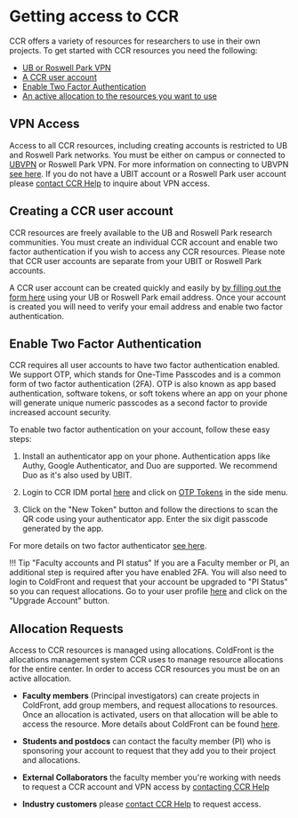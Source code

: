 # Getting access to CCR

CCR offers a variety of resources for researchers to use in their own projects.
To get started with CCR resources you need the following:

- [UB or Roswell Park VPN](#vpn-access)
- [A CCR user account](#creating-a-ccr-user-account)
- [Enable Two Factor Authentication](#enable-two-factor-authentication)
- [An active allocation to the resources you want to use](#allocation-requests)

## VPN Access

Access to all CCR resources, including creating accounts is restricted to UB
and Roswell Park networks. You must be either on campus or connected to
[UBVPN](https://www.buffalo.edu/ubit/service-guides/connecting/vpn.html) or
Roswell Park VPN. For more information on connecting to UBVPN [see here](https://www.buffalo.edu/ubit/service-guides/connecting/vpn/computer.html).
If you do not have a UBIT account or a Roswell Park user account please
[contact CCR Help](help.md) to inquire about VPN access.

## Creating a CCR user account

CCR resources are freely available to the UB and Roswell Park research
communities. You must create an individual CCR account and enable two factor
authentication if you wish to access any CCR resources. Please note that CCR
user accounts are separate from your UBIT or Roswell Park accounts. 

A CCR user account can be created quickly and easily by [by filling out the
form here](https://idm.ccr.buffalo.edu/signup) using your UB or Roswell Park
email address. Once your account is created you will need to verify your email
address and enable two factor authentication. 

## Enable Two Factor Authentication

CCR requires all user accounts to have two factor authentication enabled. We
support OTP, which stands for One-Time Passcodes and is a common form of two
factor authentication (2FA). OTP is also known as app based authentication,
software tokens, or soft tokens where an app on your phone will generate unique
numeric passcodes as a second factor to provide increased account security.

To enable two factor authentication on your account, follow these easy steps:

1. Install an authenticator app on your phone. Authentication apps like Authy,
   Google Authenticator, and Duo are supported. We recommend Duo as it's also used by UBIT.

2. Login to CCR IDM portal [here](https://idm.ccr.buffalo.edu/) and click on
   [OTP Tokens](https://idm.ccr.buffalo.edu/otp) in the side menu.

3. Click on the "New Token" button and follow the directions to scan the QR
   code using your authenticator app. Enter the six digit passcode generated by the app.

For more details on two factor authenticator [see here](2fa.md).

!!! Tip "Faculty accounts and PI status"
    If you are a Faculty member or PI, an additional step is required after
    you have enabled 2FA. You will also need to login to ColdFront
    and request that your account be upgraded to "PI Status" so you can request
    allocations. Go to your user profile
    [here](https://coldfront-test.ccr.buffalo.edu/user/user-profile/) and click
    on the "Upgrade Account" button.

## Allocation Requests

Access to CCR resources is managed using allocations. ColdFront is the
allocations management system CCR uses to manage resource allocations for the
entire center. In order to access CCR resources you must be on an active
allocation. 

- __Faculty members__ (Principal investigators) can create projects in ColdFront,
  add group members, and request allocations to resources.  Once an allocation
  is activated, users on that allocation will be able to access the resource.
  More details about ColdFront can be found [here](portals/coldfront.md#request-an-allocation).

- __Students and postdocs__ can contact the faculty member (PI) who is
  sponsoring your account to request that they add you to their project and
  allocations.

- __External Collaborators__ the faculty member you're working with needs to
  request a CCR account and VPN access by [contacting CCR Help](help.md)

- __Industry customers__ please [contact CCR Help](help.md) to request access.  
